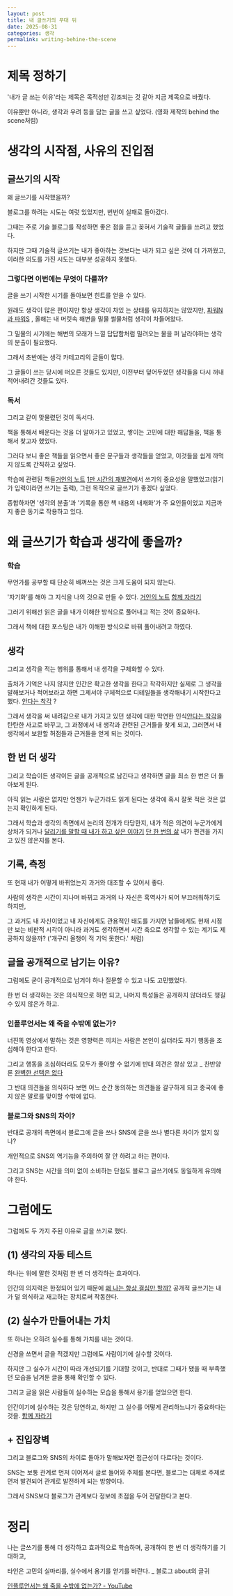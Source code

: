 ```yaml
---
layout: post
title: 내 글쓰기의 무대 뒤
date: 2025-08-31
categories: 생각
permalink: writing-behine-the-scene
---
```


# 제목 정하기

'내가 글 쓰는 이유'라는 제목은 목적성만 강조되는 것 같아 지금 제목으로 바꿨다.

이유뿐만 아니라, 생각과 우려 등을 담는 글을 쓰고 싶었다. (영화 제작의 behind the scene처럼)

# 생각의 시작점, 사유의 진입점

## 글쓰기의 시작

왜 글쓰기를 시작했을까?

블로그를 하려는 시도는 여럿 있었지만, 번번이 실패로 돌아갔다.

그때는 주로 기술 블로그를 작성하면 좋은 점을 듣고 꽂혀서 기술적 글들을 쓰려고 했었다.

하지만 그때 기술적 글쓰기는 내가 좋아하는 것보다는 내가 되고 싶은 것에 더 가까웠고, 이러한 의도를 가진 시도는 대부분 성공하지 못했다.

### 그렇다면 이번에는 무엇이 다를까?

글을 쓰기 시작한 시기를 돌아보면 힌트를 얻을 수 있다.

원래도 생각이 많은 편이지만 항상 생각이 차있 는 상태를 유지하지는 않았지만, [파워N과 파워S](https://app.capacities.io/1dd79981-4ca1-4dd5-9913-6bc2a60551ac/cf88de25-d1cb-4683-9ac3-e22b9a968418) , 올해는 내 머릿속 해변을 밀물 썰물처럼 생각이 차들어왔다.

그 밀물의 시기에는 해변의 모래가 느낄 답답함처럼 밀려오는 물을 퍼 날라야하는 생각의 분출이 필요했다.

그래서 초반에는 생각 카테고리의 글들이 많다.

그 글들이 쓰는 당시에 떠오른 것들도 있지만, 이전부터 덮어두었던 생각들을 다시 꺼내 적어내려간 것들도 있다.

### 독서

그리고 같이 맞물렸던 것이 독서다.

책을 통해서 배운다는 것을 더 알아가고 있었고, 쌓이는 고민에 대한 해답들을, 책을 통해서 찾고자 했었다.

그러다 보니 좋은 책들을 읽으면서 좋은 문구들과 생각들을 얻었고, 이것들을 쉽게 까먹지 않도록 간직하고 싶었다.

학습에 관련된 책들[거인의 노트](https://app.capacities.io/1dd79981-4ca1-4dd5-9913-6bc2a60551ac/261ea79c-de3c-43c7-8ea9-02776439e6fe) [1만 시간의 재발견](https://app.capacities.io/1dd79981-4ca1-4dd5-9913-6bc2a60551ac/5a87ac1c-af80-44f2-a8cc-256ea66394dc)에서 쓰기의 중요성을 말했었고(읽기가 입력이라면 쓰기는 출력), 그런 목적으로 글쓰기가 좋겠다 싶었다.

종합하자면 '생각의 분출'과 '기록을 통한 책 내용의 내재화'가 주 요인들이었고 지금까지 좋은 동기로 작용하고 있다.

# 왜 글쓰기가 학습과 생각에 좋을까?

### 학습

무언가를 공부할 때 단순히 배껴쓰는 것은 크게 도움이 되지 않는다.

'자기화'를 해야 그 지식을 나의 것으로 만들 수 있다. [거인의 노트](https://app.capacities.io/1dd79981-4ca1-4dd5-9913-6bc2a60551ac/261ea79c-de3c-43c7-8ea9-02776439e6fe) [함께 자라기](https://app.capacities.io/1dd79981-4ca1-4dd5-9913-6bc2a60551ac/2b746a0d-68bd-43ed-a97a-a61c5fc34e64)

그러기 위해선 읽은 글을 내가 이해한 방식으로 풀어내고 적는 것이 중요하다.

그래서 책에 대한 포스팅은 내가 이해한 방식으로 바꿔 풀어내려고 하였다.

## 생각

그리고 생각을 적는 행위를 통해서 내 생각을 구체화할 수 있다.

출처가 기억은 나지 않지만 인간은 확고한 생각을 한다고 착각하지만 실제로 그 생각을 말해보거나 적어보라고 하면 그제서야 구체적으로 디테일들을 생각해내기 시작한다고 했다. [안다는 착각](https://app.capacities.io/1dd79981-4ca1-4dd5-9913-6bc2a60551ac/5d2aa991-2d98-4c34-9e0c-6ce6d90d56cc) ?

그래서 생각을 써 내려감으로 내가 가지고 있던 생각에 대한 막연한 인식[안다는 착각](https://app.capacities.io/1dd79981-4ca1-4dd5-9913-6bc2a60551ac/5d2aa991-2d98-4c34-9e0c-6ce6d90d56cc)을 탄탄한 사고로 바꾸고, 그 과정에서 내 생각과 관련된 근거들을 찾게 되고, 그러면서 내 생각에서 보완할 허점들과 근거들을 얻게 되는 것이다.

## 한 번 더 생각

그리고 학습이든 생각이든 글을 공개적으로 남긴다고 생각하면 글을 최소 한 번은 더 돌아보게 된다.

아직 읽는 사람은 없지만 언젠가 누군가라도 읽게 된다는 생각에 혹시 잘못 적은 것은 없는지 확인하게 된다.

그래서 학습과 생각의 측면에서 논리의 전개가 타당한지, 내가 적은 의견이 누군가에게 상처가 되거나 [달리기를 말할 때 내가 하고 싶은 이야기](https://app.capacities.io/1dd79981-4ca1-4dd5-9913-6bc2a60551ac/9b46940e-63ca-4f00-a1dd-33367210a362) [단 한 번의 삶](https://app.capacities.io/1dd79981-4ca1-4dd5-9913-6bc2a60551ac/d4eaff6d-3b63-494e-86e6-866337df136a) 내가 편견을 가지고 있진 않은지를 본다.

## 기록, 측정

또 현재 내가 어떻게 바뀌었는지 과거와 대조할 수 있어서 좋다.

사람의 생각은 시간이 지나며 바뀌고 과거의 나 자신은 흑역사가 되어 부끄러워하기도 하지만,

그 과거도 내 자신이었고 내 자신에게도 관용적인 태도를 가지면 남들에게도 현재 시점만 보는 비판적 시각이 아니라 과거도 생각하면서 시간 축으로 생각할 수 있는 계기도 제공하지 않을까? ('개구리 올챙이 적 기억 못한다.' 처럼)

## 글을 공개적으로 남기는 이유?

그럼에도 굳이 공개적으로 남겨야 하나 질문할 수 있고 나도 고민했었다.

한 번 더 생각하는 것은 의식적으로 하면 되고, 나머지 특성들은 공개하지 않더라도 챙길 수 있지 않은가 하고.

### 인플루언서는 왜 죽을 수밖에 없는가?

너진똑 영상에서 말하는 것은 영향력은 끼치는 사람은 본인이 싫더라도 자기 행동을 조심해야 한다고 한다.

그리고 행동을 조심하더라도 모두가 좋아할 수 없기에 반대 의견은 항상 있고 _ 찬반양론 [완벽한 선택은 없다](https://app.capacities.io/1dd79981-4ca1-4dd5-9913-6bc2a60551ac/af7988c8-7952-48ce-b2d7-01445541ad99)

그 반대 의견들을 의식하다 보면 어느 순간 동의하는 의견들을 갈구하게 되고 종국에 좋지 않은 말로를 맞이할 수밖에 없다.

### 블로그와 SNS의 차이?

반대로 공개의 측면에서 블로그에 글을 쓰나 SNS에 글을 쓰나 별다른 차이가 없지 않나?

개인적으로 SNS의 역기능을 주의하여 잘 안 하려고 하는 편이다.

그리고 SNS는 시간을 의미 없이 소비하는 단점도 블로그 글쓰기에도 동일하게 유의해야 한다.

# 그럼에도

그럼에도 두 가지 주된 이유로 글을 쓰기로 했다.

## (1) 생각의 자동 테스트

하나는 위에 말한 것처럼 한 번 더 생각하는 효과이다.

인간의 의지력은 한정되어 있기 때문에 [왜 나는 항상 결심만 할까?](https://app.capacities.io/1dd79981-4ca1-4dd5-9913-6bc2a60551ac/1a6d296c-392a-483a-8d81-b7c568561ff0) 공개적 글쓰기는 내가 덜 의식하고 재고하는 장치로써 작동한다.

## (2) 실수가 만들어내는 가치

또 하나는 오히려 실수를 통해 가치를 내는 것이다.

신경을 쓰면서 글을 적겠지만 그럼에도 사람이기에 실수할 것이다.

하지만 그 실수가 시간이 따라 개선되기를 기대할 것이고, 반대로 그때가 됐을 때 부족했던 모습을 남겨둔 글을 통해 확인할 수 있다.

그리고 글을 읽은 사람들이 실수하는 모습을 통해서 용기를 얻었으면 한다.

인간이기에 실수하는 것은 당연하고, 하지만 그 실수를 어떻게 관리하느냐가 중요하다는 것을. [함께 자라기](https://app.capacities.io/1dd79981-4ca1-4dd5-9913-6bc2a60551ac/2b746a0d-68bd-43ed-a97a-a61c5fc34e64)

## + 진입장벽

그리고 블로그와 SNS의 차이로 돌아가 말해보자면 접근성이 다르다는 것이다.

SNS는 보통 관계로 먼저 이어져서 글로 들어와 주제를 본다면, 블로그는 대체로 주제로 먼저 발견되어 관계로 발전하게 되는 방향이다.

그래서 SNS보다 블로그가 관계보다 정보에 초점을 두어 전달한다고 본다.

# 정리

나는 글쓰기를 통해 더 생각하고 효과적으로 학습하며, 공개하여 한 번 더 생각하기를 기대하고,

타인은 고민의 실마리를, 실수에서 용기를 얻기를 바란다. _ 블로그 about의 글귀



[인플루언서는 왜 죽을 수밖에 없는가? - YouTube](https://www.youtube.com/watch?v=X_qqqRO280s)
